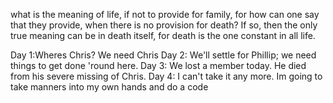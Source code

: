 what is the meaning of life, if not to provide for family, for how can one say that they provide, when there is no provision for death? If so, then the only true meaning can be in death itself, for death is the one constant in all life.

Day 1:Wheres Chris? We need Chris
Day 2: We'll settle for Phillip; we need things to get done 'round here.
Day 3: We lost a member today. He died from his severe missing of Chris.
Day 4: I can't take it any more. Im going to take manners into my own hands and do a code
